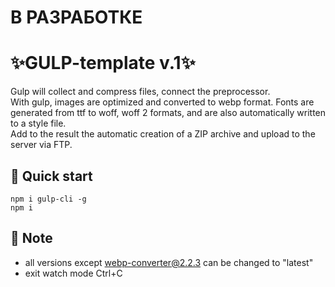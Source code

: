 # В РАЗРАБОТКЕ

# ✨GULP-template v.1✨
Gulp will collect and compress files, connect the preprocessor.  
With gulp, images are optimized and converted to webp format.
Fonts are generated from ttf to woff, woff 2 formats, and are also automatically written to a style file.  
Add to the result the automatic creation of a ZIP archive and upload to the server via FTP.

## 🚀 Quick start
```
npm i gulp-cli -g
npm i

```
## 📖 Note
- all versions except webp-converter@2.2.3 can be changed to "latest"
- exit watch mode Ctrl+C